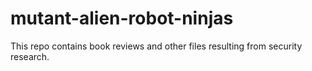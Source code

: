 # mutant-alien-robot-ninjas

This repo contains book reviews and other files resulting from security research.
